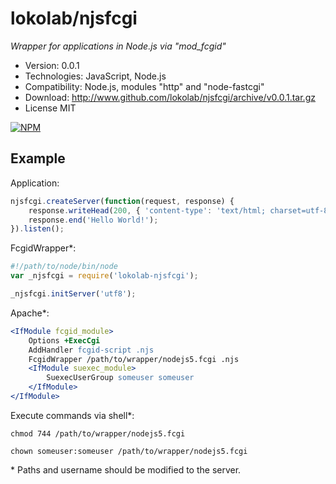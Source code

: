 lokolab/njsfcgi
===============
*Wrapper for applications in Node.js via "mod_fcgid"*

- Version: 0.0.1
- Technologies: JavaScript, Node.js
- Compatibility: Node.js, modules "http" and "node-fastcgi"
- Download: http://www.github.com/lokolab/njsfcgi/archive/v0.0.1.tar.gz
- License MIT

[![NPM](https://nodei.co/npm/lokolab-njsfcgi.png?downloads=true)](https://nodei.co/npm/lokolab-njsfcgi/)

Example
-------

Application:
```javascript
njsfcgi.createServer(function(request, response) {
    response.writeHead(200, { 'content-type': 'text/html; charset=utf-8' });
    response.end('Hello World!');
}).listen();
```

FcgidWrapper*:
```javascript
#!/path/to/node/bin/node
var _njsfcgi = require('lokolab-njsfcgi');

_njsfcgi.initServer('utf8');
```

Apache*:
```apache
<IfModule fcgid_module>
    Options +ExecCgi
    AddHandler fcgid-script .njs
    FcgidWrapper /path/to/wrapper/nodejs5.fcgi .njs
    <IfModule suexec_module>
        SuexecUserGroup someuser someuser
    </IfModule>
</IfModule>
```

Execute commands via shell*:
```shell
chmod 744 /path/to/wrapper/nodejs5.fcgi

chown someuser:someuser /path/to/wrapper/nodejs5.fcgi
```

\* Paths and username should be modified to the server.
